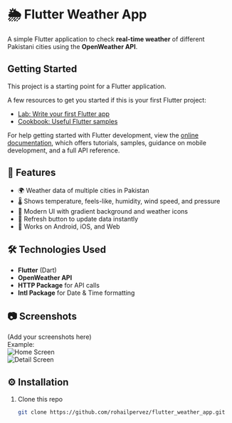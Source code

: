 # 🌦️ Flutter Weather App

A simple Flutter application to check **real-time weather** of different Pakistani cities using the **OpenWeather API**.

## Getting Started

This project is a starting point for a Flutter application.

A few resources to get you started if this is your first Flutter project:

- [Lab: Write your first Flutter app](https://docs.flutter.dev/get-started/codelab)
- [Cookbook: Useful Flutter samples](https://docs.flutter.dev/cookbook)

For help getting started with Flutter development, view the
[online documentation](https://docs.flutter.dev/), which offers tutorials,
samples, guidance on mobile development, and a full API reference.

## 🚀 Features
- 🌍 Weather data of multiple cities in Pakistan  
- 🌡️ Shows temperature, feels-like, humidity, wind speed, and pressure  
- 🎨 Modern UI with gradient background and weather icons  
- 🔄 Refresh button to update data instantly  
- 📱 Works on Android, iOS, and Web  

## 🛠️ Technologies Used
- **Flutter** (Dart)  
- **OpenWeather API**  
- **HTTP Package** for API calls  
- **Intl Package** for Date & Time formatting  

## 📷 Screenshots
(Add your screenshots here)  
Example:  
![Home Screen](https://via.placeholder.com/300x600.png?text=Home+Screen)  
![Detail Screen](https://via.placeholder.com/300x600.png?text=Detail+Screen)  

## ⚙️ Installation
1. Clone this repo  
   ```bash
   git clone https://github.com/rohailpervez/flutter_weather_app.git
